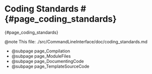 # Coding Standards # {#page_coding_standards}

{#page_coding_standards}


@note This file: ./src/CommandLineInterface/doc/coding_standards.md

- @subpage page_Compilation
- @subpage page_ModuleFiles
- @subpage page_DocumentingCode
- @subpage page_TemplateSourceCode


